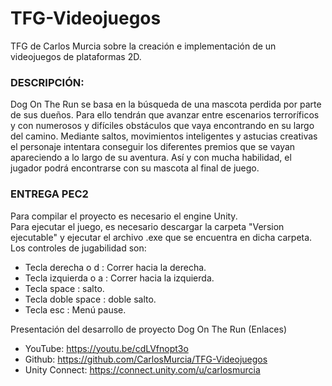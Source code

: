# TFG-Videojuegos
TFG de Carlos Murcia sobre la creación e implementación de un videojuegos de plataformas 2D.
### DESCRIPCIÓN:
Dog On The Run se basa en la búsqueda de una mascota perdida por parte de sus dueños. Para ello tendrán que avanzar entre escenarios terroríficos y con numerosos y difíciles obstáculos que vaya encontrando en su largo del camino. Mediante saltos, movimientos inteligentes y astucias creativas el personaje intentara conseguir los diferentes premios que se vayan apareciendo a lo largo de su aventura. Así y con mucha habilidad, el jugador podrá encontrarse con su mascota al final de juego.
### ENTREGA PEC2
Para compilar el proyecto es necesario el engine Unity.  
Para ejecutar el juego, es necesario descargar la carpeta "Version ejecutable" y ejecutar el archivo .exe que se encuentra en dicha carpeta.  
Los controles de jugabilidad son:
- Tecla derecha o d : Correr hacia la derecha.
- Tecla izquierda o a : Correr hacia la izquierda.
- Tecla space : salto.
- Tecla doble space : doble salto.
- Tecla esc : Menú pause.

Presentación del desarrollo de proyecto Dog On The Run (Enlaces)
- YouTube: https://youtu.be/cdLVfnopt3o
- Github: https://github.com/CarlosMurcia/TFG-Videojuegos
- Unity Connect: https://connect.unity.com/u/carlosmurcia
